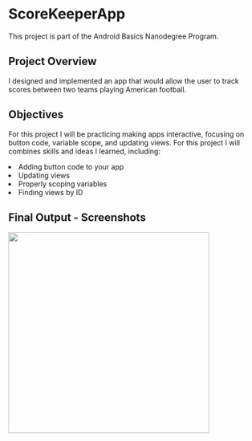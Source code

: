 <h1>ScoreKeeperApp</h1>
This project is part of the Android Basics Nanodegree Program.

<h2>Project Overview</h2>
I designed and implemented an app that would allow the user to track scores between two teams playing American football.

<h2>Objectives</h2>
<p>For this project I will be practicing making apps interactive, focusing on button code, variable scope, and updating views. For this project I will combines skills and ideas I learned, including:</p>

<li>Adding button code to your app</li>
<li>Updating views</li>
<li>Properly scoping variables</li>
<li>Finding views by ID</li>

<h2>Final Output - Screenshots</h2>
<img src="https://user-images.githubusercontent.com/34871894/79429353-a3477000-7f84-11ea-8bbe-e65d1c2bf919.jpg" width="400">

